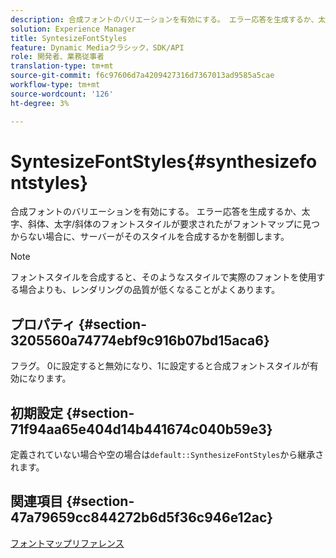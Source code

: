 ```yaml
---
description: 合成フォントのバリエーションを有効にする。 エラー応答を生成するか、太字、斜体、太字/斜体のフォントスタイルが要求されたがフォントマップに見つからない場合に、サーバーがそのスタイルを合成するかを制御します。
solution: Experience Manager
title: SyntesizeFontStyles
feature: Dynamic Mediaクラシック，SDK/API
role: 開発者、業務従事者
translation-type: tm+mt
source-git-commit: f6c97606d7a4209427316d7367013ad9585a5cae
workflow-type: tm+mt
source-wordcount: '126'
ht-degree: 3%

---
```



# SyntesizeFontStyles{#synthesizefontstyles}

合成フォントのバリエーションを有効にする。 エラー応答を生成するか、太字、斜体、太字/斜体のフォントスタイルが要求されたがフォントマップに見つからない場合に、サーバーがそのスタイルを合成するかを制御します。

>[!NOTE]
>
>フォントスタイルを合成すると、そのようなスタイルで実際のフォントを使用する場合よりも、レンダリングの品質が低くなることがよくあります。

## プロパティ {#section-3205560a74774ebf9c916b07bd15aca6}

フラグ。 0に設定すると無効になり、1に設定すると合成フォントスタイルが有効になります。

## 初期設定 {#section-71f94aa65e404d14b441674c040b59e3}

定義されていない場合や空の場合は`default::SynthesizeFontStyles`から継承されます。

## 関連項目 {#section-47a79659cc844272b6d5f36c946e12ac}

[フォントマップリファレンス](../../../../../is-api/image-catalog/image-serving-api-ref/c-image-catalog-reference/c-font-map-reference/c-font-map-reference.md#concept-f81f319d03c646c5a8ef87b3277dd37d)

